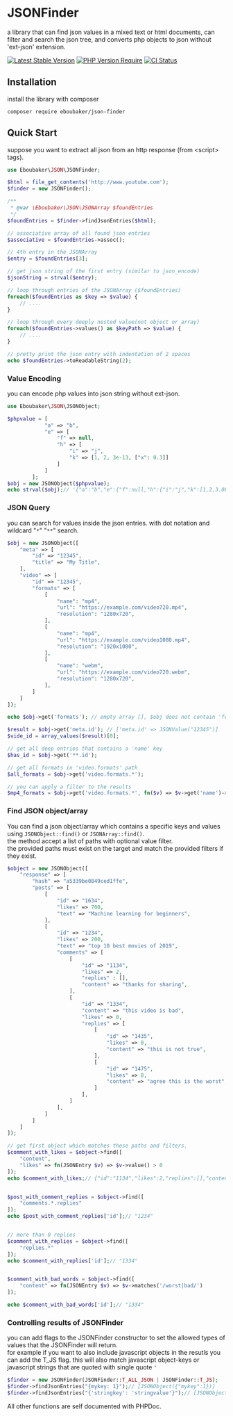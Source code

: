 # JSONFinder
a library that can find json values in a mixed text or html documents, can filter and search the json tree, and converts php objects to json without 'ext-json' extension.

[![Latest Stable Version](https://img.shields.io/packagist/v/eboubaker/json-finder.svg?style=flat-square)](https://packagist.org/packages/eboubaker/json-finder)
[![PHP Version Require](http://poser.pugx.org/eboubaker/json-finder/require/php)](https://packagist.org/packages/eboubaker/json-finder)
[![CI Status](https://github.com/eboubaker/JSONFinder/actions/workflows/CI.yml/badge.svg)](https://github.com/Eboubaker/JSONFinder/actions)

## Installation

install the library with composer
```
composer require eboubaker/json-finder
```

## Quick Start
suppose you want to extract all json from an http response (from &lt;script&gt; tags).
```php
use Eboubaker\JSON\JSONFinder;

$html = file_get_contents('http://www.youtube.com');
$finder = new JSONFinder();

/**
 * @var \Eboubaker\JSON\JSONArray $foundEntries
 */
$foundEntries = $finder->findJsonEntries($html);

// associative array of all found json entries
$associative = $foundEntries->assoc();

// 4th entry in the JSONArray
$entry = $foundEntries[3];

// get json string of the first entry (similar to json_encode)
$jsonString = strval($entry);

// loop through entries of the JSONArray ($foundEntries)
foreach($foundEntries as $key => $value) {
    // ....
}

// loop through every deeply nested value(not object or array)
foreach($foundEntries->values() as $keyPath => $value) {
    // ....
}

// pretty print the json entry with indentation of 2 spaces
echo $foundEntries->toReadableString(2);
```

### Value Encoding

you can encode php values into json string without ext-json.

```php
use Eboubaker\JSON\JSONObject;

$phpvalue = [
            "a" => "b",
            "e" => [
                "f" => null,
                "h" => [
                    "i" => "j",
                    "k" => [1, 2, 3e-13, ["x": 0.3]]
                ]
            ]
        ];
$obj = new JSONObject($phpvalue);
echo strval($obj);// '{"a":"b","e":{"f":null,"h":{"i":"j","k":[1,2,3.0E-13,{"x":0.3}]}}}'
```

### JSON Query

you can search for values inside the json entries. with dot notation and wildcard "`*`" "`**`" search.

```php
$obj = new JSONObject([
    "meta" => [
        "id" => "12345",
        "title" => "My Title",
    ],
    "video" => [
        "id" => "12345",
        "formats" => [
            [
                "name": "mp4",
                "url": "https://example.com/video720.mp4",
                "resolution": "1280x720",
            ],
            [
                "name": "mp4",
                "url": "https://example.com/video1080.mp4",
                "resolution": "1920x1080",
            ],
            [
                "name": "webm",
                "url": "https://example.com/video720.webm",
                "resolution": "1280x720",
            ],
        ]
    ]
]);

echo $obj->get('formats'); // empty array [], $obj does not contain 'formats' path

$result = $obj->get('meta.id'); // ['meta.id' => JSONValue("12345")]
$vide_id = array_values($result)[0];

// get all deep entries that contains a 'name' key
$has_id = $obj->get('**.id');

// get all formats in 'video.formats' path
$all_formats = $obj->get('video.formats.*');

// you can apply a filter to the results
$mp4_formats = $obj->get('video.formats.*', fn($v) => $v->get('name')->equals('mp4')); // ['video.formats.0' => JSONObject({"name":"mp4","url":"https://example.com/video720.mp4","resolution":"1280x720"})]

```

### Find JSON object/array

You can find a json object/array which contains a specific keys and values using `JSONObject::find()`
or `JSONArray::find()`.  
the method accept a list of paths with optional value filter.  
the provided paths must exist on the target and match the provided filters if they exist.

```php
$object = new JSONObject([
    "response" => [
        "hash" => "a5339be0849ced1ffe",
        "posts" => [
            [
                "id" => "1634",
                "likes" => 700,
                "text" => "Machine learning for beginners",
            ],
            [
                "id" => "1234",
                "likes" => 200,
                "text" => "top 10 best movies of 2019",
                "comments" => [
                    [
                        "id" => "1134",
                        "likes" => 2,
                        "replies" : [],
                        "content" => "thanks for sharing",
                    ],
                    [
                        "id" => "1334",
                        "content" => "this video is bad",
                        "likes" => 0,
                        "replies" => [
                            [
                                "id" => "1435",
                                "likes" => 0,
                                "content" => "this is not true",
                            ],
                            [
                                "id" => "1475",
                                "likes" => 0,
                                "content" => "agree this is the worst",
                            ]
                        ],
                    ]
                ],
            ]
        ]
    ]
]);

// get first object which matches these paths and filters.
$comment_with_likes = $object->find([
    "content",
    "likes" => fn(JSONEntry $v) => $v->value() > 0
]);
echo $comment_with_likes;// {"id":"1134","likes":2,"replies":[],"content":"thanks for sharing"}


$post_with_comment_replies = $object->find([
    "comments.*.replies"
]);
echo $post_with_comment_replies['id'];// "1234"


// more than 0 replies
$comment_with_replies = $object->find([
    "replies.*"
]);
echo $comment_with_replies['id'];// "1334"


$comment_with_bad_words = $object->find([
    "content" => fn(JSONEntry $v) => $v->matches('/worst|bad/')
]);

echo $comment_with_bad_words['id'];// "1334"
```

### Controlling results of JSONFinder

you can add flags to the JSONFinder constructor to set the allowed types of values that the JSONFinder will return.  
for example if you want to also include javascript objects in the resutls you can add the T_JS flag. this will also match
javascript object-keys or javascript strings that are quoted with single quote `'`

```php
$finder = new JSONFinder(JSONFinder::T_ALL_JSON | JSONFinder::T_JS);
$finder->findJsonEntries("{mykey: 1}");// [JSONObject({"mykey":1})]
$finder->findJsonEntries("{'stringkey': 'stringvalue'}");// [JSONObject({"stringkey":"stringvalue"})]
```

All other functions are self documented with PHPDoc.
